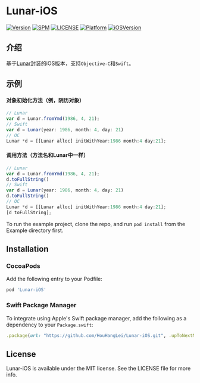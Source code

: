 # Lunar-iOS

[![Version](https://img.shields.io/cocoapods/v/Lunar-iOS.svg?style=flat)](https://cocoapods.org/pods/Lunar-iOS)
[![SPM](https://camo.githubusercontent.com/abfbc51b5ad99e76f02979a4d5ccd9d9173e10931560ce594db40b2923bd8fd8/68747470733a2f2f696d672e736869656c64732e696f2f62616467652f53504d2d737570706f727465642d3442433531442e7376673f7374796c653d666c6174)](https://github.com/HouHangLei/Lunar-iOS)
[![LICENSE](https://camo.githubusercontent.com/f82e0599f7cf735f4615acc3b3d4feeb11f1d927e5ab0ce77c57616f56cb5678/68747470733a2f2f696d672e736869656c64732e696f2f636f636f61706f64732f6c2f4865726f2e7376673f7374796c653d666c6174)](https://raw.githubusercontent.com/HouHangLei/Lunar-iOS/master/LICENSE)
[![Platform](https://img.shields.io/cocoapods/p/Lunar-iOS.svg?style=flat)](https://cocoapods.org/pods/Lunar-iOS)
[![iOSVersion](https://camo.githubusercontent.com/17f58f43c71c652239f1c8bbb766c562812841b0b1fbc03905b8913b35b9128b/68747470733a2f2f696d672e736869656c64732e696f2f62616467652f694f532d382e302532422d626c75652e737667)]()

## 介绍

基于[Lunar](https://6tail.cn/calendar/api.html)封装的iOS版本，支持`Objective-C`和`Swift`。

## 示例

#### 对象初始化方法（例，阴历对象）

```javascript
// Lunar
var d = Lunar.fromYmd(1986, 4, 21);
// Swift
var d = Lunar(year: 1986, month: 4, day: 21)
// OC
Lunar *d = [[Lunar alloc] initWithYear:1986 month:4 day:21];
```

#### 调用方法（方法名和Lunar中一样）

```javascript
// Lunar
var d = Lunar.fromYmd(1986, 4, 21);
d.toFullString()
// Swift
var d = Lunar(year: 1986, month: 4, day: 21)
d.toFullString()
// OC
Lunar *d = [[Lunar alloc] initWithYear:1986 month:4 day:21];
[d toFullString];
```

To run the example project, clone the repo, and run `pod install` from the Example directory first.

## Installation

### CocoaPods

Add the following entry to your Podfile:

```ruby
pod 'Lunar-iOS'
```

### Swift Package Manager

To integrate using Apple's Swift package manager, add the following as a dependency to your `Package.swift`:

```ruby
.package(url: "https://github.com/HouHangLei/Lunar-iOS.git", .upToNextMajor(from: "1.2.33.5"))
```

## License

Lunar-iOS is available under the MIT license. See the LICENSE file for more info.
